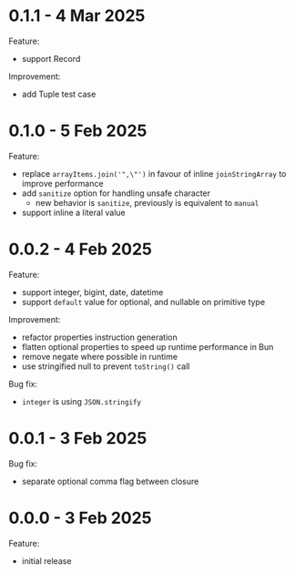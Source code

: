 # 0.1.1 - 4 Mar 2025
Feature:
- support Record

Improvement:
- add Tuple test case

# 0.1.0 - 5 Feb 2025
Feature:
- replace `arrayItems.join('",\"')` in favour of inline `joinStringArray` to improve performance
- add `sanitize` option for handling unsafe character
	- new behavior is `sanitize`, previously is equivalent to `manual`
- support inline a literal value

# 0.0.2 - 4 Feb 2025
Feature:
- support integer, bigint, date, datetime
- support `default` value for optional, and nullable on primitive type

Improvement:
- refactor properties instruction generation
- flatten optional properties to speed up runtime performance in Bun
- remove negate where possible in runtime
- use stringified null to prevent `toString()` call

Bug fix:
- `integer` is using `JSON.stringify`

# 0.0.1 - 3 Feb 2025
Bug fix:
- separate optional comma flag between closure

# 0.0.0 - 3 Feb 2025
Feature:
- initial release

